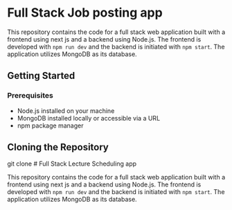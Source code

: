# Full Stack Job posting app

This repository contains the code for a full stack web application built with a frontend using next js and a backend using Node.js. The frontend is developed with `npm run dev` and the backend is initiated with `npm start`. The application utilizes MongoDB as its database.

## Getting Started

### Prerequisites

- Node.js installed on your machine
- MongoDB installed locally or accessible via a URL
- npm package manager

## Cloning the Repository

git clone   # Full Stack Lecture Scheduling app

This repository contains the code for a full stack web application built with a frontend using next js and a backend using Node.js. The frontend is developed with `npm run dev` and the backend is initiated with `npm start`. The application utilizes MongoDB as its database.

